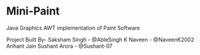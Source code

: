 # Mini-Paint
 Java Graphics AWT implementation of Paint Software

Project Built By-
Saksham Singh - @AbleSingh
K Naveen - @NaveenK2002
Arihant Jain
Sushant Arora - @Sushant-07

